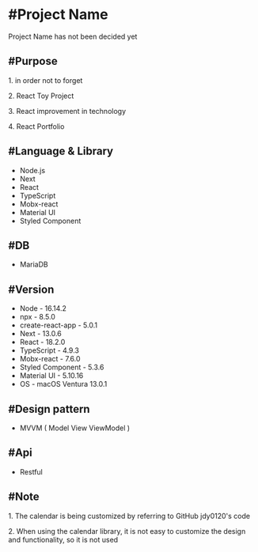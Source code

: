 <h1>#Project Name</h1>
<p>Project Name has not been decided yet</p>

<h2>#Purpose</h2>
<p> 1. in order not to forget</p>
<p> 2. React Toy Project</p>
<p> 3. React improvement in technology</p>
<p> 4. React Portfolio</p>

<h2>#Language & Library</h2>
  <ul>
    <li>Node.js</li>
    <li>Next</li>
    <li>React</li>
    <li>TypeScript</li>
    <li>Mobx-react</li>
    <li>Material UI</li>
    <li>Styled Component</li>
  </ul>

<h2>#DB</h2>
  <ul>
    <li>MariaDB</li>
  </ul>

<h2>#Version</h2>
  <ul>
    <li>Node - 16.14.2</li>
    <li>npx - 8.5.0</li>
    <li>create-react-app - 5.0.1</li>
    <li>Next - 13.0.6</li>
    <li>React - 18.2.0</li>
    <li>TypeScript - 4.9.3</li>
    <li>Mobx-react - 7.6.0</li>
    <li>Styled Component - 5.3.6</li>
    <li>Material UI - 5.10.16</li>
    <li>OS - macOS Ventura 13.0.1</li>
  </ul>

<h2>#Design pattern</h2>
  <ul>
    <li>MVVM ( Model View ViewModel )</li>
  </ul>
  
<h2>#Api</h2>
  <ul>
    <li>Restful</li>
  </ul>

  <h2>#Note</h2>
  <p>1. The calendar is being customized by referring to GitHub jdy0120's code</p>
  <p>2. When using the calendar library, it is not easy to customize the design and functionality, so it is not used</p>